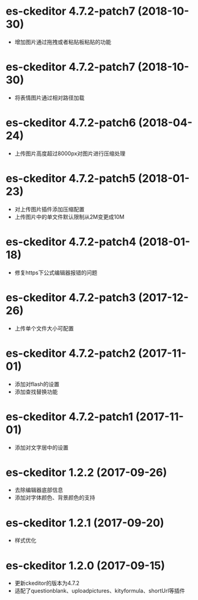 # es-ckeditor 4.7.2-patch7 (2018-10-30)

* 增加图片通过拖拽或者粘贴板粘贴的功能

# es-ckeditor 4.7.2-patch7 (2018-10-30)

* 将表情图片通过相对路径加载

# es-ckeditor 4.7.2-patch6 (2018-04-24)

* 上传图片高度超过8000px对图片进行压缩处理

# es-ckeditor 4.7.2-patch5 (2018-01-23)

* 对上传图片插件添加压缩配置
* 上传图片中的单文件默认限制从2M变更成10M

# es-ckeditor 4.7.2-patch4 (2018-01-18)

* 修复https下公式编辑器报错的问题

# es-ckeditor 4.7.2-patch3 (2017-12-26)

* 上传单个文件大小可配置

# es-ckeditor 4.7.2-patch2 (2017-11-01)

* 添加对flash的设置
* 添加查找替换功能

# es-ckeditor 4.7.2-patch1 (2017-11-01)

* 添加对文字居中的设置

# es-ckeditor 1.2.2 (2017-09-26)

* 去除编辑器底部信息
* 添加对字体颜色、背景颜色的支持

# es-ckeditor 1.2.1 (2017-09-20)

* 样式优化

# es-ckeditor 1.2.0 (2017-09-15)

* 更新ckeditor的版本为4.7.2
* 适配了questionblank、uploadpictures、kityformula、shortUrl等插件
